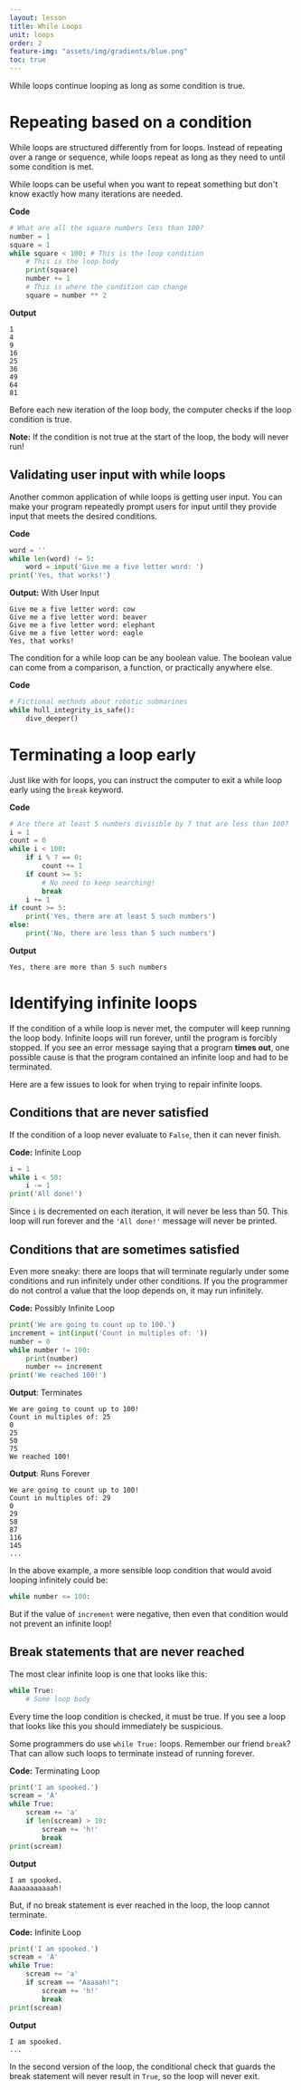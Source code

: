 ```yaml
---
layout: lesson
title: While Loops
unit: loops
order: 2
feature-img: "assets/img/gradients/blue.png"
toc: true
---
```


While loops continue looping as long as some condition is true.

# Repeating based on a condition

While loops are structured differently from for loops. Instead of repeating over a range or sequence, while loops repeat as long as they need to until some condition is met.

While loops can be useful when you want to repeat something but don't know exactly how many iterations are needed.

**Code**

```python
# What are all the square numbers less than 100?
number = 1
square = 1
while square < 100: # This is the loop condition
    # This is the loop body
    print(square)
    number += 1
    # This is where the condition can change
    square = number ** 2
```

**Output**

```
1
4
9
16
25
36
49
64
81
```

Before each new iteration of the loop body, the computer checks if the loop condition is true.

**Note:** If the condition is not true at the start of the loop, the body will never run!

## Validating user input with while loops

Another common application of while loops is getting user input. You can make your program repeatedly prompt users for input until they provide input that meets the desired conditions.

**Code**

```python
word = ''
while len(word) != 5:
    word = input('Give me a five letter word: ')
print('Yes, that works!')
```

**Output:** With User Input

```
Give me a five letter word: cow
Give me a five letter word: beaver
Give me a five letter word: elephant
Give me a five letter word: eagle
Yes, that works!
```

The condition for a while loop can be any boolean value. The boolean value can come from a comparison, a function, or practically anywhere else.

**Code**

```python
# Fictional methods about robotic submarines
while hull_integrity_is_safe():
    dive_deeper()
```

# Terminating a loop early

Just like with for loops, you can instruct the computer to exit a while loop early using the `break` keyword.

**Code**

```python
# Are there at least 5 numbers divisible by 7 that are less than 100?
i = 1
count = 0
while i < 100:
    if i % 7 == 0:
        count += 1
    if count >= 5:
        # No need to keep searching!
        break
    i += 1
if count >= 5:
    print('Yes, there are at least 5 such numbers')
else:
    print('No, there are less than 5 such numbers')
```

**Output**

```
Yes, there are more than 5 such numbers
```

# Identifying infinite loops

If the condition of a while loop is never met, the computer will keep running the loop body. Infinite loops will run forever, until the program is forcibly stopped. If you see an error message saying that a program **times out**, one possible cause is that the program contained an infinite loop and had to be terminated.

Here are a few issues to look for when trying to repair infinite loops.

## Conditions that are never satisfied

If the condition of a loop never evaluate to `False`, then it can never finish.

**Code:** Infinite Loop

```python
i = 1
while i < 50:
    i -= 1
print('All done!')
```

Since `i` is decremented on each iteration, it will never be less than 50. This loop will run forever and the `'All done!'` message will never be printed.

## Conditions that are sometimes satisfied

Even more sneaky: there are loops that will terminate regularly under some conditions and run infinitely under other conditions. If you the programmer do not control a value that the loop depends on, it may run infinitely.

**Code:** Possibly Infinite Loop

```python
print('We are going to count up to 100.')
increment = int(input('Count in multiples of: '))
number = 0
while number != 100:
    print(number)
    number += increment
print('We reached 100!')
```

**Output**: Terminates

```
We are going to count up to 100!
Count in multiples of: 25
0
25
50
75
We reached 100!
```

**Output**: Runs Forever

```
We are going to count up to 100!
Count in multiples of: 29
0
29
58
87
116
145
...
```

In the above example, a more sensible loop condition that would avoid looping infinitely could be:

```python
while number <= 100:
```

But if the value of `increment` were negative, then even that condition would not prevent an infinite loop!

## Break statements that are never reached

The most clear infinite loop is one that looks like this:

```python
while True:
    # Some loop body
```

Every time the loop condition is checked, it must be true. If you see a loop that looks like this you should immediately be suspicious.

Some programmers do use `while True:` loops. Remember our friend `break`? That can allow such loops to terminate instead of running forever.

**Code:** Terminating Loop

```python
print('I am spooked.')
scream = 'A'
while True:
    scream += 'a'
    if len(scream) > 10:
        scream += 'h!'
        break
print(scream)
```

**Output**

```
I am spooked.
Aaaaaaaaaaah!
```

But, if no break statement is ever reached in the loop, the loop cannot terminate.

**Code:** Infinite Loop

```python
print('I am spooked.')
scream = 'A'
while True:
    scream += 'a'
    if scream == "Aaaaah!":
        scream += 'h!'
        break
print(scream)
```

**Output**

```
I am spooked.
...
```

In the second version of the loop, the conditional check that guards the break statement will never result in `True`, so the loop will never exit.
